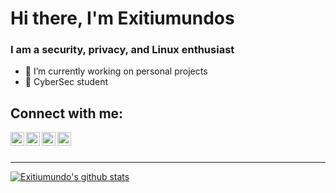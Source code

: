 # Hi there, I'm Exitiumundos

### I am a security, privacy, and Linux enthusiast
- 🔭 I’m currently working on personal projects
- 🌱 CyberSec student


## Connect with me:

[<img align="left" alt="audhiaprilliant.github.io" width="22px" src="https://cdn.jsdelivr.net/npm/simple-icons@v3/icons/steam.svg" />][steam]
[<img align="left" alt="audhiaprilliant | Twitter" width="22px" src="https://cdn.jsdelivr.net/npm/simple-icons@v3/icons/twitter.svg" />][twitter]
[<img align="left" alt="audhiaprilliant | Twitter" width="22px" src="https://cdn.jsdelivr.net/npm/simple-icons@v3/icons/telegram.svg" />][telegram]
[<img align="left" alt="audhiaprilliant | Twitter" width="22px" src="https://cdn.jsdelivr.net/npm/simple-icons@v3/icons/twitter.svg" />][twitter]


<br />
<br />

---
[![Exitiumundo's github stats](https://github-readme-stats.vercel.app/api?username=Exitiumundos&show_icons=true&icon_color=fff&bg_color=30,e96443,904e95&title_color=fff&text_color=fff)](https://Exitiumundos.github.io)




[steam]: https://steamcommunity.com/profiles/76561198162751104
[twitter]: https://twitter.com/exitiumundos
[telegram]: https://t.me/arandomuser4


<!-- IGNORE EVERYTHING BELOW
**Exitiumundos/Exitiumundos** is a ✨ _special_ ✨ repository because its `README.md` (this file) appears on your GitHub profile.
 <img align="left" alt="My Github Stats" src="https://github-readme-stats.vercel.app/api?username=Exitiumundos&show_icons=true&hide_border=true" />

-->
